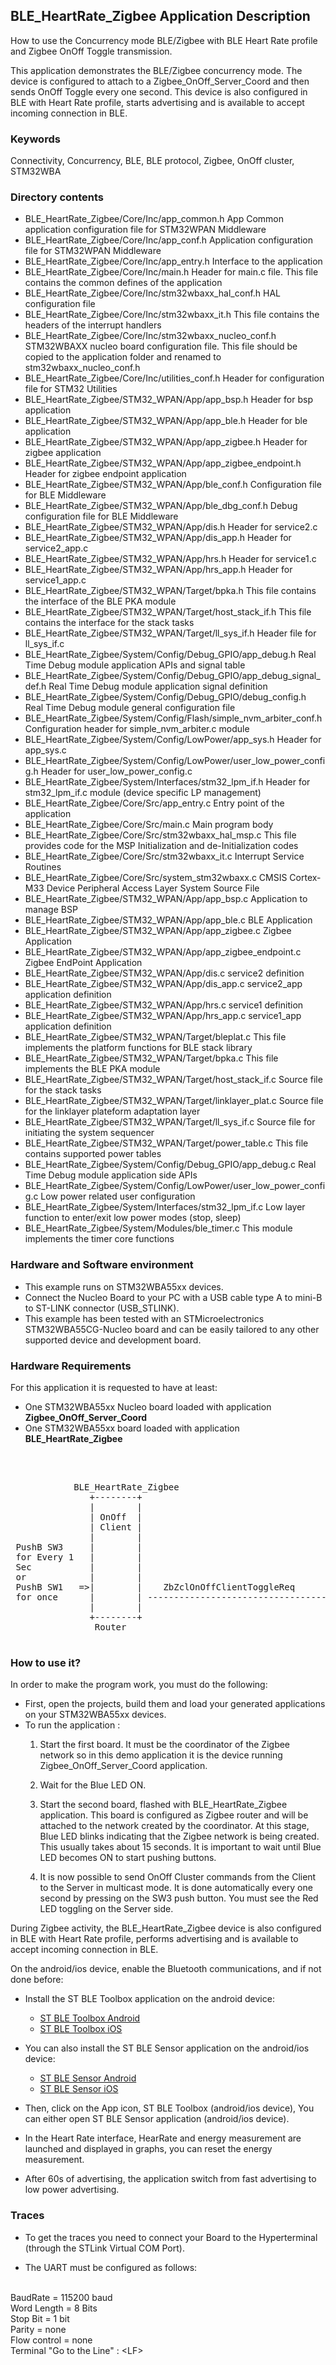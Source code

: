 ## __BLE_HeartRate_Zigbee Application Description__

How to use the Concurrency mode BLE/Zigbee with BLE Heart Rate profile and Zigbee OnOff Toggle transmission.

This application demonstrates the BLE/Zigbee concurrency mode. The device is configured to attach to a Zigbee_OnOff_Server_Coord 
and then sends OnOff Toggle every one second. This device is also configured in BLE with Heart Rate profile, starts advertising
and is available to accept incoming connection in BLE.

### __Keywords__

Connectivity, Concurrency, BLE, BLE protocol, Zigbee, OnOff cluster, STM32WBA

### __Directory contents__

  - BLE_HeartRate_Zigbee/Core/Inc/app_common.h                               			App Common application configuration file for STM32WPAN Middleware
  - BLE_HeartRate_Zigbee/Core/Inc/app_conf.h                                   			Application configuration file for STM32WPAN Middleware
  - BLE_HeartRate_Zigbee/Core/Inc/app_entry.h                         					Interface to the application 
  - BLE_HeartRate_Zigbee/Core/Inc/main.h                                             	Header for main.c file. This file contains the common defines of the application
  - BLE_HeartRate_Zigbee/Core/Inc/stm32wbaxx_hal_conf.h                              	HAL configuration file
  - BLE_HeartRate_Zigbee/Core/Inc/stm32wbaxx_it.h                                    	This file contains the headers of the interrupt handlers
  - BLE_HeartRate_Zigbee/Core/Inc/stm32wbaxx_nucleo_conf.h                           	STM32WBAXX nucleo board configuration file. This file should be copied to the application folder and renamed to stm32wbaxx_nucleo_conf.h
  - BLE_HeartRate_Zigbee/Core/Inc/utilities_conf.h                                   	Header for configuration file for STM32 Utilities
  - BLE_HeartRate_Zigbee/STM32_WPAN/App/app_bsp.h                                    	Header for bsp application
  - BLE_HeartRate_Zigbee/STM32_WPAN/App/app_ble.h                                    	Header for ble application 
  - BLE_HeartRate_Zigbee/STM32_WPAN/App/app_zigbee.h                                    Header for zigbee application 
  - BLE_HeartRate_Zigbee/STM32_WPAN/App/app_zigbee_endpoint.h                           Header for zigbee endpoint application   
  - BLE_HeartRate_Zigbee/STM32_WPAN/App/ble_conf.h                                      Configuration file for BLE Middleware
  - BLE_HeartRate_Zigbee/STM32_WPAN/App/ble_dbg_conf.h                               	Debug configuration file for BLE Middleware
  - BLE_HeartRate_Zigbee/STM32_WPAN/App/dis.h                                           Header for service2.c 
  - BLE_HeartRate_Zigbee/STM32_WPAN/App/dis_app.h                                       Header for service2_app.c 
  - BLE_HeartRate_Zigbee/STM32_WPAN/App/hrs.h                                           Header for service1.c 
  - BLE_HeartRate_Zigbee/STM32_WPAN/App/hrs_app.h                                       Header for service1_app.c 
  - BLE_HeartRate_Zigbee/STM32_WPAN/Target/bpka.h                                       This file contains the interface of the BLE PKA module
  - BLE_HeartRate_Zigbee/STM32_WPAN/Target/host_stack_if.h                              This file contains the interface for the stack tasks 
  - BLE_HeartRate_Zigbee/STM32_WPAN/Target/ll_sys_if.h                                  Header file for ll_sys_if.c
  - BLE_HeartRate_Zigbee/System/Config/Debug_GPIO/app_debug.h                           Real Time Debug module application APIs and signal table 
  - BLE_HeartRate_Zigbee/System/Config/Debug_GPIO/app_debug_signal_def.h                Real Time Debug module application signal definition 
  - BLE_HeartRate_Zigbee/System/Config/Debug_GPIO/debug_config.h                        Real Time Debug module general configuration file 
  - BLE_HeartRate_Zigbee/System/Config/Flash/simple_nvm_arbiter_conf.h                  Configuration header for simple_nvm_arbiter.c module 
  - BLE_HeartRate_Zigbee/System/Config/LowPower/app_sys.h                               Header for app_sys.c 
  - BLE_HeartRate_Zigbee/System/Config/LowPower/user_low_power_config.h                 Header for user_low_power_config.c
  - BLE_HeartRate_Zigbee/System/Interfaces/stm32_lpm_if.h                               Header for stm32_lpm_if.c module (device specific LP management) 
  - BLE_HeartRate_Zigbee/Core/Src/app_entry.c                                           Entry point of the application 
  - BLE_HeartRate_Zigbee/Core/Src/main.c                                                Main program body 
  - BLE_HeartRate_Zigbee/Core/Src/stm32wbaxx_hal_msp.c                                  This file provides code for the MSP Initialization and de-Initialization codes
  - BLE_HeartRate_Zigbee/Core/Src/stm32wbaxx_it.c                                       Interrupt Service Routines
  - BLE_HeartRate_Zigbee/Core/Src/system_stm32wbaxx.c                                   CMSIS Cortex-M33 Device Peripheral Access Layer System Source File 
  - BLE_HeartRate_Zigbee/STM32_WPAN/App/app_bsp.c                                       Application to manage BSP
  - BLE_HeartRate_Zigbee/STM32_WPAN/App/app_ble.c                                       BLE Application
  - BLE_HeartRate_Zigbee/STM32_WPAN/App/app_zigbee.c                                    Zigbee Application
  - BLE_HeartRate_Zigbee/STM32_WPAN/App/app_zigbee_endpoint.c                           Zigbee EndPoint Application  
  - BLE_HeartRate_Zigbee/STM32_WPAN/App/dis.c                                           service2 definition 
  - BLE_HeartRate_Zigbee/STM32_WPAN/App/dis_app.c                                       service2_app application definition
  - BLE_HeartRate_Zigbee/STM32_WPAN/App/hrs.c                                           service1 definition
  - BLE_HeartRate_Zigbee/STM32_WPAN/App/hrs_app.c                                       service1_app application definition
  - BLE_HeartRate_Zigbee/STM32_WPAN/Target/bleplat.c                                    This file implements the platform functions for BLE stack library
  - BLE_HeartRate_Zigbee/STM32_WPAN/Target/bpka.c                                       This file implements the BLE PKA module
  - BLE_HeartRate_Zigbee/STM32_WPAN/Target/host_stack_if.c                              Source file for the stack tasks 
  - BLE_HeartRate_Zigbee/STM32_WPAN/Target/linklayer_plat.c                             Source file for the linklayer plateform adaptation layer 
  - BLE_HeartRate_Zigbee/STM32_WPAN/Target/ll_sys_if.c                                  Source file for initiating the system sequencer 
  - BLE_HeartRate_Zigbee/STM32_WPAN/Target/power_table.c                                This file contains supported power tables 
  - BLE_HeartRate_Zigbee/System/Config/Debug_GPIO/app_debug.c                           Real Time Debug module application side APIs 
  - BLE_HeartRate_Zigbee/System/Config/LowPower/user_low_power_config.c                 Low power related user configuration
  - BLE_HeartRate_Zigbee/System/Interfaces/stm32_lpm_if.c                               Low layer function to enter/exit low power modes (stop, sleep) 
  - BLE_HeartRate_Zigbee/System/Modules/ble_timer.c                                     This module implements the timer core functions 
### __Hardware and Software environment__

- This example runs on STM32WBA55xx devices.
- Connect the Nucleo Board to your PC with a USB cable type A to mini-B to ST-LINK connector (USB_STLINK).
- This example has been tested with an STMicroelectronics STM32WBA55CG-Nucleo board and can be easily 
	tailored to any other supported device and development board.

### __Hardware Requirements__

For this application it is requested to have at least:

* One STM32WBA55xx Nucleo board loaded with application **Zigbee_OnOff_Server_Coord**
* One STM32WBA55xx board loaded with application **BLE_HeartRate_Zigbee**
</br>

<pre>
	
			BLE_HeartRate_Zigbee							Zigbee_OnOff_Server_Coord                                                     
               +--------+                                      +--------+
               |        |                                      |        |
               | OnOff  |                                      | OnOff  |        
               | Client |                                      | Server | 
               |        |                                      |        |
 PushB SW3     |        |                                      |        |
 for Every 1   |        |                                      |        |
 Sec           |        |                                      |        |
 or            |        |                                      |        |
 PushB SW1   =>|        |    ZbZclOnOffClientToggleReq         |        |
 for once      |        | -----------------------------------> |        | => RED LED Toggle
               |        |                                      |        |			   
               +--------+                                      +--------+
				Router											Coord.
				
</pre> 

### __How to use it?__

In order to make the program work, you must do the following:

* First, open the projects, build them and load your generated applications on your STM32WBA55xx devices.
* To run the application :
	1. Start the first board. It must be the coordinator of the Zigbee network so in this demo application it is the device running Zigbee_OnOff_Server_Coord application.  

	2. Wait for the Blue LED ON.  

	3. Start the second board, flashed with BLE_HeartRate_Zigbee application. This board is configured as Zigbee router and will be attached to the network created by the coordinator.
At this stage, Blue LED blinks indicating that the Zigbee network is being created. This usually takes about 15 seconds. It is important to wait until Blue LED becomes ON to start pushing buttons.    

	4. It is now possible to send OnOff Cluster commands from the Client to the Server in multicast mode. It is done automatically every one second by pressing on the SW3 push button. 
You must see the Red LED toggling on the Server side.

During Zigbee activity, the BLE_HeartRate_Zigbee device is also configured in BLE with Heart Rate profile, performs advertising and is available to accept incoming connection in BLE.    

On the android/ios device, enable the Bluetooth communications, and if not done before:

- Install the ST BLE Toolbox application on the android device:
	- <a href="https://play.google.com/store/apps/details?id=com.st.dit.stbletoolbox"> ST BLE Toolbox Android</a>
    - <a href="https://apps.apple.com/us/app/st-ble-toolbox/id1531295550"> ST BLE Toolbox iOS</a>

- You can also install the ST BLE Sensor application on the android/ios device:
	- <a href="https://play.google.com/store/apps/details?id=com.st.bluems"> ST BLE Sensor Android</a>
	- <a href="https://itunes.apple.com/us/App/st-bluems/id993670214?mt=8"> ST BLE Sensor iOS</a>

- Then, click on the App icon, ST BLE Toolbox (android/ios device),
   You can either open ST BLE Sensor application (android/ios device).

- In the Heart Rate interface, HearRate and energy measurement are launched and displayed in graphs,
  you can reset the energy measurement.
- After 60s of advertising, the application switch from fast advertising to low power advertising.

### __Traces__

* To get the traces you need to connect your Board to the Hyperterminal (through the STLink Virtual COM Port).  

* The UART must be configured as follows:  
<br>
BaudRate       = 115200 baud</br>
Word Length    = 8 Bits</br>
Stop Bit       = 1 bit</br>
Parity         = none</br>
Flow control   = none</br>
Terminal   "Go to the Line" : &lt;LF&gt;  
